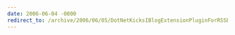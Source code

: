 ```yaml
---
date: 2006-06-04 -0800
redirect_to: /archive/2006/06/05/DotNetKicksIBlogExtensionPluginForRSSBanditAndOthers.aspx/
---
```

